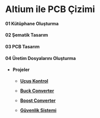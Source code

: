 
# Altium ile PCB Çizimi

#### 01 Kütüphane Oluşturma

#### 02 Şematik Tasarım

#### 03 PCB Tasarım

#### 04 Üretim Dosyalarını Oluşturma

- #### Projeler

  - **[Uçuş Kontrol](https://github.com/cengizhantopcu53/ucus_kontrol)**

  - **[Buck Converter](https://github.com/cengizhantopcu53/buck_converter)**

  - **[Boost Converter](https://github.com/cengizhantopcu53/boost_converter)**

  - **[Güvenlik Sistemi](https://github.com/cengizhantopcu53/guvenlik_sistemi)**
